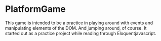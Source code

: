# PlatformGame

This game is intended to be a practice in playing around with events and manipulating elements of the DOM. And jumping around, of course. It started out as a practice project while reading through Eloquentjavascript.